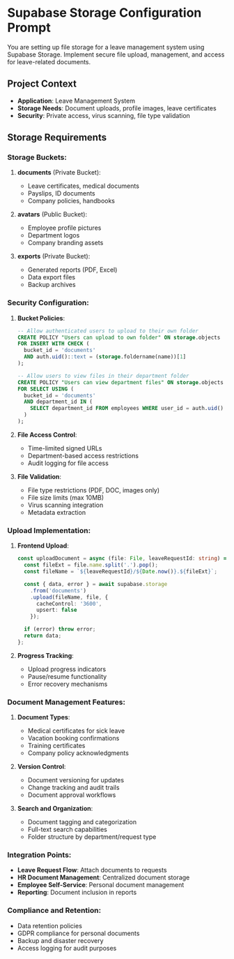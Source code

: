 # Supabase Storage Configuration Prompt

You are setting up file storage for a leave management system using Supabase Storage. Implement secure file upload, management, and access for leave-related documents.

## Project Context
- **Application**: Leave Management System
- **Storage Needs**: Document uploads, profile images, leave certificates
- **Security**: Private access, virus scanning, file type validation

## Storage Requirements

### Storage Buckets:

1. **documents** (Private Bucket):
   - Leave certificates, medical documents
   - Payslips, ID documents
   - Company policies, handbooks

2. **avatars** (Public Bucket):
   - Employee profile pictures
   - Department logos
   - Company branding assets

3. **exports** (Private Bucket):
   - Generated reports (PDF, Excel)
   - Data export files
   - Backup archives

### Security Configuration:

1. **Bucket Policies**:
   ```sql
   -- Allow authenticated users to upload to their own folder
   CREATE POLICY "Users can upload to own folder" ON storage.objects
   FOR INSERT WITH CHECK (
     bucket_id = 'documents'
     AND auth.uid()::text = (storage.foldername(name))[1]
   );

   -- Allow users to view files in their department folder
   CREATE POLICY "Users can view department files" ON storage.objects
   FOR SELECT USING (
     bucket_id = 'documents'
     AND department_id IN (
       SELECT department_id FROM employees WHERE user_id = auth.uid()
     )
   );
   ```

2. **File Access Control**:
   - Time-limited signed URLs
   - Department-based access restrictions
   - Audit logging for file access

3. **File Validation**:
   - File type restrictions (PDF, DOC, images only)
   - File size limits (max 10MB)
   - Virus scanning integration
   - Metadata extraction

### Upload Implementation:

1. **Frontend Upload**:
   ```typescript
   const uploadDocument = async (file: File, leaveRequestId: string) => {
     const fileExt = file.name.split('.').pop();
     const fileName = `${leaveRequestId}/${Date.now()}.${fileExt}`;

     const { data, error } = await supabase.storage
       .from('documents')
       .upload(fileName, file, {
         cacheControl: '3600',
         upsert: false
       });

     if (error) throw error;
     return data;
   };
   ```

2. **Progress Tracking**:
   - Upload progress indicators
   - Pause/resume functionality
   - Error recovery mechanisms

### Document Management Features:

1. **Document Types**:
   - Medical certificates for sick leave
   - Vacation booking confirmations
   - Training certificates
   - Company policy acknowledgments

2. **Version Control**:
   - Document versioning for updates
   - Change tracking and audit trails
   - Document approval workflows

3. **Search and Organization**:
   - Document tagging and categorization
   - Full-text search capabilities
   - Folder structure by department/request type

### Integration Points:
- **Leave Request Flow**: Attach documents to requests
- **HR Document Management**: Centralized document storage
- **Employee Self-Service**: Personal document management
- **Reporting**: Document inclusion in reports

### Compliance and Retention:
- Data retention policies
- GDPR compliance for personal documents
- Backup and disaster recovery
- Access logging for audit purposes
